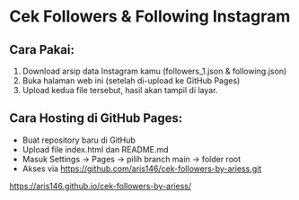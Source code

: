 # Cek Followers & Following Instagram

## Cara Pakai:
1. Download arsip data Instagram kamu (followers_1.json & following.json)
2. Buka halaman web ini (setelah di-upload ke GitHub Pages)
3. Upload kedua file tersebut, hasil akan tampil di layar.

## Cara Hosting di GitHub Pages:
- Buat repository baru di GitHub
- Upload file index.html dan README.md
- Masuk Settings -> Pages -> pilih branch main -> folder root
- Akses via https://github.com/aris146/cek-followers-by-ariess.git


https://aris146.github.io/cek-followers-by-ariess/
